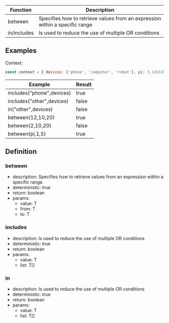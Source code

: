 |Function 		|Description                                   																|
|-------------|-----------------------------------------------------------------------------|
|between			|Specifies how to retrieve values from an expression within a specific range	|
|in/includes	|Is used to reduce the use of multiple OR conditions													|

## Examples

Context:

```js
const context = { devices: ['phone', 'computer', 'robot'], pi: 3.141516 }
```

| Example                     | Result 	|
|-----------------------------|---------|
|includes("phone",devices)		|true			|
|includes("other",devices)		|false		|
|in("other",devices)					|false		|
|between(12,10,20)						|true			|
|between(2,10,20)							|false		|
|between(pi,1,5)							|true			|

## Definition

### between

- description: Specifies how to retrieve values from an expression within a specific range.
- deterministic: true
- return: boolean
- params:
	- value: T
	- from: T
	- to: T

### includes

- description: Is used to reduce the use of multiple OR conditions
- deterministic: true
- return: boolean
- params:
	- value: T
	- list: T[]

### in

- description: Is used to reduce the use of multiple OR conditions
- deterministic: true
- return: boolean
- params:
	- value: T
	- list: T[]
